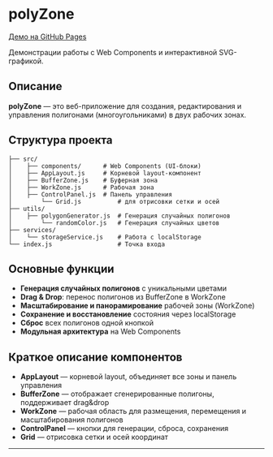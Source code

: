 # polyZone

[Демо на GitHub Pages](https://eberts-dev.github.io/polyZone/)

Демонстрации работы с Web Components и интерактивной SVG-графикой.

## Описание

**polyZone** — это веб-приложение для создания, редактирования и управления полигонами (многоугольниками) в двух рабочих зонах.

## Структура проекта

```
├── src/
│    ├── components/      # Web Components (UI-блоки)
│    ├── AppLayout.js     # Корневой layout-компонент
│    ├── BufferZone.js    # Буферная зона
│    ├── WorkZone.js      # Рабочая зона
│    ├── ControlPanel.js  # Панель управления
│		 └── Grid.js          # для отрисовки сетки и осей
├── utils/
│    ├── polygonGenerator.js  # Генерация случайных полигонов
│        └── randomColor.js   # Генерация случайных цветов
├── services/
│    └── storageService.js    # Работа с localStorage
└── index.js                  # Точка входа

```

## Основные функции

- **Генерация случайных полигонов** с уникальными цветами
- **Drag & Drop**: перенос полигонов из BufferZone в WorkZone
- **Масштабирование и панорамирование** рабочей зоны (WorkZone)
- **Сохранение и восстановление** состояния через localStorage
- **Сброс** всех полигонов одной кнопкой
- **Модульная архитектура** на Web Components

## Краткое описание компонентов

- **AppLayout** — корневой layout, объединяет все зоны и панель управления
- **BufferZone** — отображает сгенерированные полигоны, поддерживает drag&drop
- **WorkZone** — рабочая область для размещения, перемещения и масштабирования полигонов
- **ControlPanel** — кнопки для генерации, сброса, сохранения
- **Grid** — отрисовка сетки и осей координат

---
